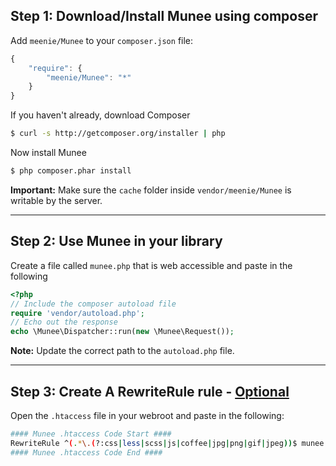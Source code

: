 ## Step 1: Download/Install Munee using composer

Add `meenie/Munee` to your `composer.json` file:

```js
{
    "require": {
        "meenie/Munee": "*"
    }
}
```

If you haven't already, download Composer

```bash
$ curl -s http://getcomposer.org/installer | php
```

Now install Munee

```bash
$ php composer.phar install
```

**Important:** Make sure the `cache` folder inside `vendor/meenie/Munee` is writable by the server.
______

<h2 id="step-2">Step 2: Use Munee in your library</h2>

Create a file called `munee.php` that is web accessible and paste in the following

```php
<?php
// Include the composer autoload file
require 'vendor/autoload.php';
// Echo out the response
echo \Munee\Dispatcher::run(new \Munee\Request());
```

**Note:** Update the correct path to the `autoload.php` file.
______

## Step 3: Create A RewriteRule rule - [Optional](/Tips_&_Tricks#no-htaccess)

Open the `.htaccess` file in your webroot and paste in the following:

```bash
#### Munee .htaccess Code Start ####
RewriteRule ^(.*\.(?:css|less|scss|js|coffee|jpg|png|gif|jpeg))$ munee.php?files=/$1 [L,QSA,NC]
#### Munee .htaccess Code End ####
```